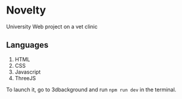 # Novelty
 University Web project on a vet clinic

 ## Languages

 1. HTML 
 2. CSS
 3. Javascript
 4. ThreeJS

To launch it, go to 3dbackground and run `npm run dev` in the terminal.
